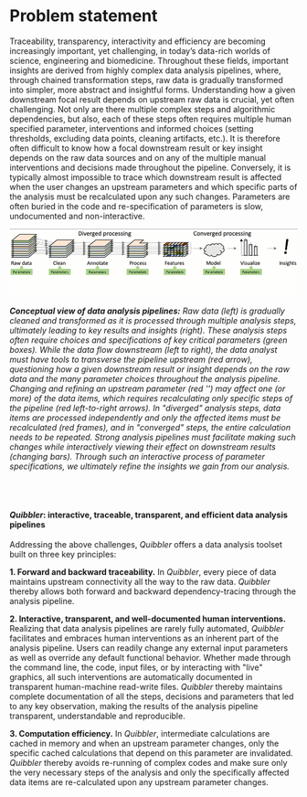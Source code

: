 Problem statement
=================

Traceability, transparency, interactivity and efficiency are becoming increasingly
important, yet challenging, in today’s data-rich worlds of science, engineering and biomedicine. 
Throughout these fields, important insights are derived from highly complex data analysis
pipelines, where, through chained transformation steps, raw data is gradually transformed 
into simpler, more abstract and insightful forms. Understanding how a given downstream 
focal result depends on upstream raw data is crucial, yet often challenging. 
Not only are there multiple complex steps and algorithmic dependencies, but also, 
each of these steps often requires multiple human specified parameter, interventions and informed
choices (setting thresholds, excluding data points, cleaning
artifacts, etc.). It is therefore often difficult to know how a focal downstream result
or key insight depends on the raw data sources and on any of the multiple manual
interventions and decisions made throughout the pipeline. Conversely, it is typically 
almost impossible to trace which downstream result is affected when the user changes an
upstream parameters and which specific parts of the analysis must be
recalculated upon any such changes. Parameters are often buried in the code and
re-specification of parameters is slow, undocumented and non-interactive. 

![](images/conceptual_view.gif)

_**Conceptual view of data analysis pipelines:** Raw data (left) is gradually cleaned and
transformed as it is processed through multiple analysis steps, ultimately leading to
key results and insights (right). These analysis steps often require choices and 
specifications of key critical parameters (green boxes). While the data flow downstream 
(left to right), the data analyst must have tools to transverse the pipeline upstream (red arrow), 
questioning how a given downstream result or insight depends on the raw
data and the many parameter choices throughout the analysis pipeline. 
Changing and refining an upstream parameter (red '\') may affect one (or more) of 
the data items, which requires recalculating only specific steps of the pipeline 
(red left-to-right arrows). In "diverged" analysis steps, data items are processed independently
and only the affected items must be recalculated (red frames), and in "converged" steps, 
the entire calculation needs to be repeated. Strong analysis pipelines must facilitate 
making such changes while interactively viewing their effect on downstream results (changing bars).
Through such an interactive process of parameter specifications, we ultimately refine the 
insights we gain from our analysis._ 

<br/>
<br/>

#### *Quibbler*: interactive, traceable, transparent, and efficient data analysis pipelines

Addressing the above challenges, *Quibbler* offers a data analysis toolset built on three
key principles:

**1. Forward and backward traceability.** In *Quibbler*, every piece of
data maintains upstream connectivity all the way to the raw data. 
*Quibbler* thereby allows both forward and backward dependency-tracing 
through the analysis pipeline. 


**2. Interactive, transparent, and well-documented human interventions.** Realizing
that data analysis pipelines are rarely fully automated, *Quibbler* facilitates
and embraces human interventions as an inherent part of the analysis pipeline. 
Users can readily change any external input parameters as well as override any 
default functional behavior. Whether made through the command line, the code, 
input files, or by interacting with "live" graphics, all such interventions are 
automatically documented in transparent human-machine read-write files. 
*Quibbler* thereby maintains complete documentation of all the steps, decisions 
and parameters that led to any key observation, making the results of the analysis 
pipeline transparent, understandable and reproducible. 


**3. Computation efficiency.** In *Quibbler*, intermediate calculations are cached
in memory and when an upstream parameter changes, only the specific cached calculations 
that depend on this parameter are invalidated. *Quibbler* thereby avoids re-running 
of complex codes and make sure only the very necessary steps of the analysis and only the 
specifically affected data items are re-calculated upon any upstream parameter changes. 
